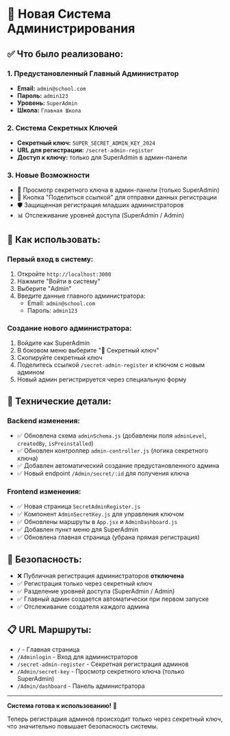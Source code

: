 # 🔐 Новая Система Администрирования

## ✅ Что было реализовано:

### 1. Предустановленный Главный Администратор
- **Email:** `admin@school.com`
- **Пароль:** `admin123`
- **Уровень:** `SuperAdmin`
- **Школа:** `Главная Школа`

### 2. Система Секретных Ключей
- **Секретный ключ:** `SUPER_SECRET_ADMIN_KEY_2024`
- **URL для регистрации:** `/secret-admin-register`
- **Доступ к ключу:** только для SuperAdmin в админ-панели

### 3. Новые Возможности
- 🔑 Просмотр секретного ключа в админ-панели (только SuperAdmin)
- 📱 Кнопка "Поделиться ссылкой" для отправки данных регистрации
- 🛡️ Защищенная регистрация младших администраторов
- 📊 Отслеживание уровней доступа (SuperAdmin / Admin)

## 🚀 Как использовать:

### Первый вход в систему:
1. Откройте `http://localhost:3000`
2. Нажмите "Войти в систему"
3. Выберите "Admin"
4. Введите данные главного администратора:
   - Email: `admin@school.com`
   - Пароль: `admin123`

### Создание нового администратора:
1. Войдите как SuperAdmin
2. В боковом меню выберите "🔑 Секретный ключ"
3. Скопируйте секретный ключ
4. Поделитесь ссылкой `/secret-admin-register` и ключом с новым админом
5. Новый админ регистрируется через специальную форму

## 🔧 Технические детали:

### Backend изменения:
- ✅ Обновлена схема `adminSchema.js` (добавлены поля `adminLevel`, `createdBy`, `isPreinstalled`)
- ✅ Обновлен контроллер `admin-controller.js` (логика секретного ключа)
- ✅ Добавлен автоматический создание предустановленного админа
- ✅ Новый endpoint `/Admin/secret/:id` для получения ключа

### Frontend изменения:
- ✅ Новая страница `SecretAdminRegister.js`
- ✅ Компонент `AdminSecretKey.js` для управления ключом
- ✅ Обновлены маршруты в `App.jsx` и `AdminDashboard.js`
- ✅ Добавлен пункт меню для SuperAdmin
- ✅ Обновлена главная страница (убрана прямая регистрация)

## 🔐 Безопасность:

- ❌ Публичная регистрация администраторов **отключена**
- ✅ Регистрация только через секретный ключ
- ✅ Разделение уровней доступа (SuperAdmin / Admin)
- ✅ Главный админ создается автоматически при первом запуске
- ✅ Отслеживание создателя каждого админа

## 📋 URL Маршруты:

- `/` - Главная страница
- `/Adminlogin` - Вход для администраторов
- `/secret-admin-register` - Секретная регистрация админов
- `/Admin/secret-key` - Просмотр секретного ключа (только SuperAdmin)
- `/Admin/dashboard` - Панель администратора

---

**Система готова к использованию!** 🎉

Теперь регистрация админов происходит только через секретный ключ, что значительно повышает безопасность системы. 